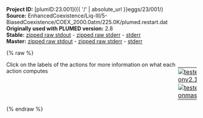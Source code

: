 **Project ID:** [plumID:23.001]({{ '/' | absolute_url }}eggs/23/001/)  
**Source:** EnhancedCoexistence/Liq-III/5-BiasedCoexistence/COEX_2000.0atm/225.0K/plumed.restart.dat  
**Originally used with PLUMED version:** 2.8  
**Stable:** [zipped raw stdout](plumed.restart.dat.plumed.stdout.txt.zip) - [zipped raw stderr](plumed.restart.dat.plumed.stderr.txt.zip) - [stderr](plumed.restart.dat.plumed.stderr)  
**Master:** [zipped raw stdout](plumed.restart.dat.plumed_master.stdout.txt.zip) - [zipped raw stderr](plumed.restart.dat.plumed_master.stderr.txt.zip) - [stderr](plumed.restart.dat.plumed_master.stderr)  

{% raw %}
<div style="width: 100%; float:left">
<div style="width: 90%; float:left" id="value_details_data/EnhancedCoexistence/Liq-III/5-BiasedCoexistence/COEX_2000.0atm/225.0K/plumed.restart.dat"> Click on the labels of the actions for more information on what each action computes </div>
<div style="width: 10%; float:left"><table><tr><td style="padding:1px"><a href="plumed.restart.dat.plumed.stderr"><img src="https://img.shields.io/badge/v2.10-passing-green.svg" alt="tested onv2.10" /></a></td></tr><tr><td style="padding:1px"><a href="plumed.restart.dat.plumed_master.stderr"><img src="https://img.shields.io/badge/master-passing-green.svg" alt="tested onmaster" /></a></td></tr></table></div></div>
<pre style="width=97%;">
<span class="plumedtooltip" style="color:blue"># vim:ft=plumed<span class="right">Enables syntax highlighting for PLUMED files in vim. See <a href="https://www.plumed.org/doc-master/user-doc/html/_vim_syntax.html">here for more details. </a><i></i></span></span>
<br/><span class="plumedtooltip" style="color:green">RESTART<span class="right">Activate restart. <a href="https://www.plumed.org/doc-master/user-doc/html/_r_e_s_t_a_r_t.html" style="color:green">More details</a><i></i></span></span>
<br/><span style="display:none;" id="data/EnhancedCoexistence/Liq-III/5-BiasedCoexistence/COEX_2000.0atm/225.0K/plumed.restart.dat">The RESTART action with label <b></b> calculates something</span><span id="data/EnhancedCoexistence/Liq-III/5-BiasedCoexistence/COEX_2000.0atm/225.0K/plumed.restart.datplumed.start.dat_short"><span class="plumedtooltip" style="color:green">INCLUDE<span class="right">Includes an external input file, similar to #include in C preprocessor. <a href="https://www.plumed.org/doc-master/user-doc/html/_i_n_c_l_u_d_e.html">More details</a>. Show <a class="toggler" href='javascript:;' onclick='toggleDisplay("data/EnhancedCoexistence/Liq-III/5-BiasedCoexistence/COEX_2000.0atm/225.0K/plumed.restart.datplumed.start.dat");'>included file</a><i></i></span></span> <span class="plumedtooltip">FILE<span class="right">file to be included<i></i></span></span>=<a class="toggler" href='javascript:;' onclick='toggleDisplay("data/EnhancedCoexistence/Liq-III/5-BiasedCoexistence/COEX_2000.0atm/225.0K/plumed.restart.datplumed.start.dat");'>plumed.start.dat</a>
</span><span id="data/EnhancedCoexistence/Liq-III/5-BiasedCoexistence/COEX_2000.0atm/225.0K/plumed.restart.datplumed.start.dat_long" style="display:none;"><span style="color:blue" class="comment"># The command:
</span><span class="toggler" style="color:red" onclick='toggleDisplay("data/EnhancedCoexistence/Liq-III/5-BiasedCoexistence/COEX_2000.0atm/225.0K/plumed.restart.datplumed.start.dat")'># INCLUDE FILE=plumed.start.dat
</span><span style="color:blue" class="comment"># ensures PLUMED loads the contents of the file called plumed.start.dat</span>
<span style="color:blue" class="comment"># The contents of this file are shown below (click the red comment to hide them).</span>
<br/><span class="plumedtooltip" style="color:blue"># vim:ft=plumed<span class="right">Enables syntax highlighting for PLUMED files in vim. See <a href="https://www.plumed.org/doc-master/user-doc/html/_vim_syntax.html">here for more details. </a><i></i></span></span>
<br/><span style="display:none;" id="data/EnhancedCoexistence/Liq-III/5-BiasedCoexistence/COEX_2000.0atm/225.0K/plumed.restart.datplumed.start.dat">The INCLUDE action with label <b>plumed.start.dat</b> calculates something</span><span class="plumedtooltip" style="color:green">INCLUDE<span class="right">Includes an external input file, similar to #include in C preprocessor. <a href="https://www.plumed.org/doc-master/user-doc/html/_i_n_c_l_u_d_e.html" style="color:green">More details</a><i></i></span></span> <span class="plumedtooltip">FILE<span class="right">file to be included<i></i></span></span>=plumed.order.dat

<span style="color:blue" class="comment"># Target uniform distribution of the order parameter between 324 and 378 molecules</span>
<span style="color:blue" class="comment"># i.e. between 6 and 7 (half)layers, each of 54 molecules</span>
<b name="data/EnhancedCoexistence/Liq-III/5-BiasedCoexistence/COEX_2000.0atm/225.0K/plumed.restart.datumb1" onclick='showPath("data/EnhancedCoexistence/Liq-III/5-BiasedCoexistence/COEX_2000.0atm/225.0K/plumed.restart.dat","data/EnhancedCoexistence/Liq-III/5-BiasedCoexistence/COEX_2000.0atm/225.0K/plumed.restart.datumb1","data/EnhancedCoexistence/Liq-III/5-BiasedCoexistence/COEX_2000.0atm/225.0K/plumed.restart.datumb1","black")'>umb1</b><span style="display:none;" id="data/EnhancedCoexistence/Liq-III/5-BiasedCoexistence/COEX_2000.0atm/225.0K/plumed.restart.datumb1">The ECV_UMBRELLAS_LINE action with label <b>umb1</b> calculates the following quantities:<table  align="center" frame="void" width="95%" cellpadding="5%"><tr><td width="5%"><b> Quantity </b>  </td><td width="5%"><b> Type </b>  </td><td><b> Description </b> </td></tr><tr><td width="5%">umb1.refcv_morethan-1</td><td width="5%"><font color="black">scalar</font></td><td>the value of the argument named refcv_morethan-1</td></tr></table></span>: <span class="plumedtooltip" style="color:green">ECV_UMBRELLAS_LINE<span class="right">Target a multiumbrella ensemble, by combining systems each with a parabolic bias potential at a different location. <a href="https://www.plumed.org/doc-master/user-doc/html/_e_c_v__u_m_b_r_e_l_l_a_s__l_i_n_e.html" style="color:green">More details</a><i></i></span></span> <span class="plumedtooltip">ARG<span class="right">the labels of the scalar values that are input to this action<i></i></span></span>=refcv.morethan-1 <span class="plumedtooltip">TEMP<span class="right"> temperature<i></i></span></span>=225.0 <span class="plumedtooltip">CV_MIN<span class="right">the minimum of the CV range to be explored<i></i></span></span>=351.0 <span class="plumedtooltip">CV_MAX<span class="right">the maximum of the CV range to be explored<i></i></span></span>=405.0 <span class="plumedtooltip">SIGMA<span class="right">sigma of the umbrella Gaussians<i></i></span></span>=1 <span class="plumedtooltip">BARRIER<span class="right">a guess of the free energy barrier to be overcome (better to stay higher than lower)<i></i></span></span>=50
<b name="data/EnhancedCoexistence/Liq-III/5-BiasedCoexistence/COEX_2000.0atm/225.0K/plumed.restart.datopes" onclick='showPath("data/EnhancedCoexistence/Liq-III/5-BiasedCoexistence/COEX_2000.0atm/225.0K/plumed.restart.dat","data/EnhancedCoexistence/Liq-III/5-BiasedCoexistence/COEX_2000.0atm/225.0K/plumed.restart.datopes","data/EnhancedCoexistence/Liq-III/5-BiasedCoexistence/COEX_2000.0atm/225.0K/plumed.restart.datopes","black")'>opes</b><span style="display:none;" id="data/EnhancedCoexistence/Liq-III/5-BiasedCoexistence/COEX_2000.0atm/225.0K/plumed.restart.datopes">The OPES_EXPANDED action with label <b>opes</b> calculates the following quantities:<table  align="center" frame="void" width="95%" cellpadding="5%"><tr><td width="5%"><b> Quantity </b>  </td><td width="5%"><b> Type </b>  </td><td><b> Description </b> </td></tr><tr><td width="5%">opes.bias</td><td width="5%"><font color="black">scalar</font></td><td>the instantaneous value of the bias potential</td></tr></table></span>: <span class="plumedtooltip" style="color:green">OPES_EXPANDED<span class="right">On-the-fly probability enhanced sampling with expanded ensembles for the target distribution. <a href="https://www.plumed.org/doc-master/user-doc/html/_o_p_e_s__e_x_p_a_n_d_e_d.html" style="color:green">More details</a><i></i></span></span> <span class="plumedtooltip">ARG<span class="right">the label of the ECVs that define the expansion<i></i></span></span>=<b name="data/EnhancedCoexistence/Liq-III/5-BiasedCoexistence/COEX_2000.0atm/225.0K/plumed.restart.datumb1">umb1.*</b> <span class="plumedtooltip">PACE<span class="right">how often the bias is updated<i></i></span></span>=2000 <span class="plumedtooltip">STRIDE<span class="right">the frequency with which the forces due to the bias should be calculated<i></i></span></span>=1 <span class="plumedtooltip">WALKERS_MPI<span class="right"> switch on MPI version of multiple walkers<i></i></span></span> 
<br/><span class="plumedtooltip" style="color:green">PRINT<span class="right">Print quantities to a file. <a href="https://www.plumed.org/doc-master/user-doc/html/_p_r_i_n_t.html" style="color:green">More details</a><i></i></span></span> <span class="plumedtooltip">STRIDE<span class="right"> the frequency with which the quantities of interest should be output<i></i></span></span>=500  <span class="plumedtooltip">ARG<span class="right">the labels of the values that you would like to print to the file<i></i></span></span>=* <span class="plumedtooltip">FILE<span class="right">the name of the file on which to output these quantities<i></i></span></span>=COLVAR
<span style="color:blue"># --- End of included input --- </span></span></pre>
{% endraw %}

